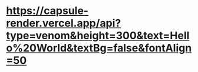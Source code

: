 # https://capsule-render.vercel.app/api?type=venom&height=300&text=Hello%20World&textBg=false&fontAlign=50
